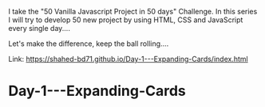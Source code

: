 I take the "50 Vanilla Javascript Project in 50 days" Challenge. In this series I will try to develop 50 new project by using HTML, CSS and JavaScript every single day....

Let's make the difference, keep the ball rolling....

Link: https://shahed-bd71.github.io/Day-1---Expanding-Cards/index.html

# Day-1---Expanding-Cards
